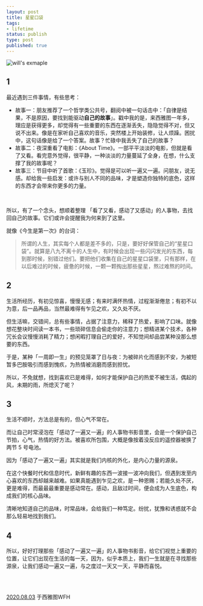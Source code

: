 ```yaml
---
layout: post
title: 星星口袋
tags: 
- lifetime
status: publish
type: post
published: true
---
```





</div>


![will's exmaple](https://i.imgur.com/pgLa1rR.png)
	
## 1

最近遇到三件事情，有些思考：
	
* 故事一：朋友推荐了一个哲学类公共号，翻阅中被一句话击中：「自律是结果，不是原因，要找到能驱动**自己的故事**」。戳中我的是，来西雅图一年多，理应是获得更多，却觉得有一些重要的东西在逐渐丢失，隐隐觉得不对，但又说不出来。像是在家听自己喜欢的音乐，突然楼上开始装修，让人烦躁。困扰中，这句话像是给了一个答案。故事？忙碌中我丢失了自己的故事？
* 故事二：夜深重看了电影：《About Time》。一部平平淡淡的电影，但就是看了又看。看完意外觉得，很平静，一种淡淡的力量蔓延了全身，在想，什么支撑了我的故事呢？
* 故事三：节目中听了首歌：《玉珍》。觉得是可以听一遍又一遍。问朋友，说无感。却给我一些启发：或许与别人不同的品味，才是塑造你独特的底色，这样的东西才会带来你更多的力量。

<br>

所以，有了一个念头，想顺着整理 「看了又看，感动了又感动」的人事物，去找回自己的故事。它们或许会提醒我为何来到了这里。
	
就像《今生是第一次》的台词：

> 所谓的人生，其实每个人都是差不多的，只是，要好好保管自己的“星星口袋”。就算是八九不离十的人生中，有时候会出现一些闪闪发光的东西，每到那时候，别错过他们。要把他们收集在自己的星星口袋里，只有那样，在以后难过的时候，疲惫的时候，一颗一颗掏出那些星星，熬过难熬的时间。

## 2

生活所经历，有初见惊喜，慢慢无感；有来时满怀热情，过程渐渐倦怠；有初不以为意，后一品再品，当然最难得有乍见之欢，又久处不厌。

但生活嘛，交错间，总有些事情，占据了注意力，稀释了热爱，影响了口味。就像想花整块时间读一本书，一些琐碎信息会偷走你的注意力；想精进某个技术，各种冗长会议慢慢消耗了精力；想闲暇打理自己的爱好，不知觉间却品尝某种没那么想要的东西。

于是，某种「一周即一生」的预见笼罩了日与夜：为被碎片化而感到不安，为被短暂多巴胺吸引而感到愧疚，为热情被消磨而感到担忧。

所以，不免就想，找到喜欢已是难得，如何才能保护自己的热爱不被生活，偶起的风，未期的雨，所熄灭了呢？
	
	
## 3

生活不顺时，方法总是有的，但心气不常在。
	
而让自己时常浸泡在「感动了一遍又一遍」的人事物书影音里，会是一个保护自己节拍，心气，热情的好方法。被喜欢所包围，大概是像按着没反应的遥控器被换了两节 5 号电池。
		
因为「感动了一遍又一遍」其实就是我们内核的外化，是内心力量的源泉。

在这个快餐时代和信息时代，新鲜有趣的东西一波接一波冲向我们，但遇到发至内心喜欢的东西却越来越难。如果真能遇到乍见之欢，是一种恩赐；若能久处不厌，更是难得，而最最最重要是感动常在。感动，且敌过时间，便会成为人生底色，构成我们的核心品味。
	
清晰地知道自己的品味，时常品味，会给我们一种笃定。纷扰，犹豫和诱惑就不会那么轻易地找到我们。
	
## 4

所以，好好打理那些「感动了一遍又一遍」的人事物书影音，给它们视觉上重要的位置，让它们出现在生活的每一天，因为，似乎本质上，我们一生就是在寻找那些源泉，让我们感动一遍又一遍，与之度过一天又一天，平静而喜悦。

<br>
<br>
           
[2020.08.03](https://github.githistory.xyz/willwang-x/willwang-x.github.io/blob/master/_posts/blogs/2020-08-03-star-pocket.md) 于西雅图WFH<br>

